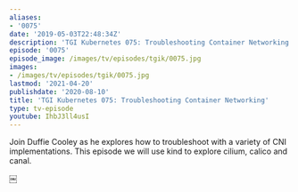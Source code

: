 ```yaml
---
aliases:
- '0075'
date: '2019-05-03T22:48:34Z'
description: 'TGI Kubernetes 075: Troubleshooting Container Networking'
episode: '0075'
episode_image: /images/tv/episodes/tgik/0075.jpg
images:
- /images/tv/episodes/tgik/0075.jpg
lastmod: '2021-04-20'
publishdate: '2020-08-10'
title: 'TGI Kubernetes 075: Troubleshooting Container Networking'
type: tv-episode
youtube: IhbJ3ll4usI
---
```


Join Duffie Cooley as he explores how to troubleshoot with a variety of CNI implementations. This episode we will use kind to explore cilium, calico and canal.

￼